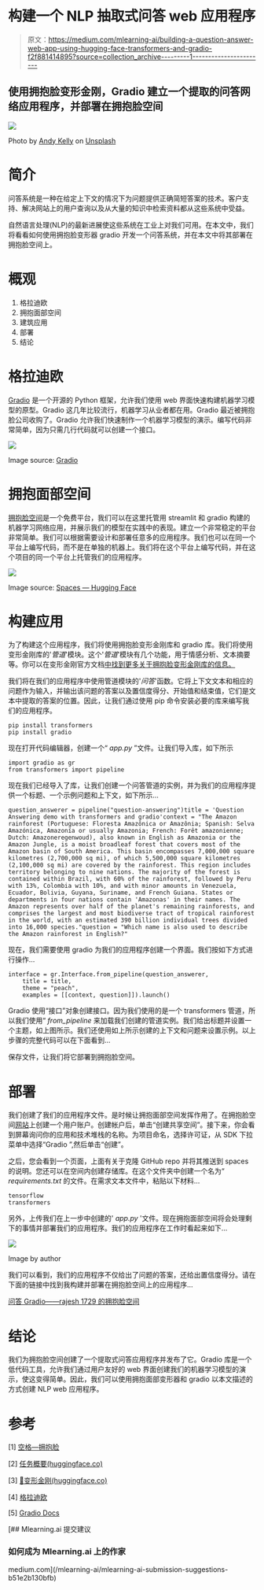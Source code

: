 # 构建一个 NLP 抽取式问答 web 应用程序

> 原文：<https://medium.com/mlearning-ai/building-a-question-answer-web-app-using-hugging-face-transformers-and-gradio-f2f881414895?source=collection_archive---------1----------------------->

## 使用拥抱脸变形金刚，Gradio 建立一个提取的问答网络应用程序，并部署在拥抱脸空间

![](img/e2e99fcaeeed5fb982b134de68404a91.png)

Photo by [Andy Kelly](https://unsplash.com/@askkell?utm_source=medium&utm_medium=referral) on [Unsplash](https://unsplash.com?utm_source=medium&utm_medium=referral)

# **简介**

问答系统是一种在给定上下文的情况下为问题提供正确简短答案的技术。客户支持、解决网站上的用户查询以及从大量的知识中检索资料都从这些系统中受益。

自然语言处理(NLP)的最新进展使这些系统在工业上对我们可用。在本文中，我们将看看如何使用拥抱脸变形器 gradio 开发一个问答系统，并在本文中将其部署在拥抱脸空间上。

# 概观

1.  格拉迪欧
2.  拥抱面部空间
3.  建筑应用
4.  部署
5.  结论

# 格拉迪欧

[Gradio](https://gradio.app/) 是一个开源的 Python 框架，允许我们使用 web 界面快速构建机器学习模型的原型。Gradio 这几年比较流行，机器学习从业者都在用。Gradio 最近被拥抱脸公司收购了。Gradio 允许我们快速制作一个机器学习模型的演示。编写代码非常简单，因为只需几行代码就可以创建一个接口。

![](img/e27df7e518f1a3396a84d28910e3e091.png)

Image source: [Gradio](https://gradio.app/)

# 拥抱面部空间

[拥抱脸空间](https://huggingface.co/spaces)是一个免费平台，我们可以在这里托管用 streamlit 和 gradio 构建的机器学习网络应用，并展示我们的模型在实践中的表现。建立一个非常稳定的平台非常简单。我们可以根据需要设计和部署任意多的应用程序。我们也可以在同一个平台上编写代码，而不是在单独的机器上。我们将在这个平台上编写代码，并在这个项目的同一个平台上托管我们的应用程序。

![](img/36e323684c1cbbb088a01d780dcbd734.png)

Image source: [Spaces — Hugging Face](https://huggingface.co/spaces)

# **构建应用**

为了构建这个应用程序，我们将使用拥抱脸变形金刚库和 gradio 库。我们将使用变形金刚库的'*管道*'模块。这个'*管道*'模块有几个功能，用于情感分析、文本摘要等。你可以在变形金刚官方文档[中找到更多关于拥抱脸变形金刚库的信息。](https://huggingface.co/docs/transformers/index)

我们将在我们的应用程序中使用管道模块的'*问答*'函数。它将上下文文本和相应的问题作为输入，并输出该问题的答案以及置信度得分、开始值和结束值，它们是文本中提取的答案的位置。因此，让我们通过使用 pip 命令安装必要的库来编写我们的应用程序。

```
pip install transformers
pip install gradio
```

现在打开代码编辑器，创建一个“ *app.py* ”文件。让我们导入库，如下所示

```
import gradio as gr
from transformers import pipeline
```

现在我们已经导入了库，让我们创建一个问答管道的实例，并为我们的应用程序提供一个标题、一个示例问题和上下文，如下所示...

```
question_answerer = pipeline("question-answering")title = 'Question Answering demo with transformers and gradio'context = "The Amazon rainforest (Portuguese: Floresta Amazônica or Amazônia; Spanish: Selva Amazónica, Amazonía or usually Amazonia; French: Forêt amazonienne; Dutch: Amazoneregenwoud), also known in English as Amazonia or the Amazon Jungle, is a moist broadleaf forest that covers most of the Amazon basin of South America. This basin encompasses 7,000,000 square kilometres (2,700,000 sq mi), of which 5,500,000 square kilometres (2,100,000 sq mi) are covered by the rainforest. This region includes territory belonging to nine nations. The majority of the forest is contained within Brazil, with 60% of the rainforest, followed by Peru with 13%, Colombia with 10%, and with minor amounts in Venezuela, Ecuador, Bolivia, Guyana, Suriname, and French Guiana. States or departments in four nations contain 'Amazonas' in their names. The Amazon represents over half of the planet's remaining rainforests, and comprises the largest and most biodiverse tract of tropical rainforest in the world, with an estimated 390 billion individual trees divided into 16,000 species."question = "Which name is also used to describe the Amazon rainforest in English?"
```

现在，我们需要使用 gradio 为我们的应用程序创建一个界面。我们按如下方式进行操作…

```
interface = gr.Interface.from_pipeline(question_answerer,
    title = title,
    theme = "peach",
    examples = [[context, question]]).launch()
```

Gradio 使用“接口”对象创建接口。因为我们使用的是一个 transformers 管道，所以我们使用“ *from_pipeline* 来加载我们创建的管道实例。我们给出标题并设置一个主题，如上图所示。我们还使用如上所示创建的上下文和问题来设置示例。以上步骤的完整代码可以在下面看到…

保存文件，让我们将它部署到拥抱脸空间。

# 部署

我们创建了我们的应用程序文件。是时候让拥抱面部空间发挥作用了。在拥抱脸空间[网站](https://huggingface.co/spaces)上创建一个用户账户。创建帐户后，单击“创建共享空间”。接下来，你会看到屏幕询问你的应用和技术堆栈的名称。为项目命名，选择许可证，从 SDK 下拉菜单中选择“Gradio ”,然后单击“创建”。

之后，您会看到一个页面，上面有关于克隆 GitHub repo 并将其推送到 spaces 的说明。您还可以在空间内创建存储库。在这个文件夹中创建一个名为“ *requirements.txt* 的文件。在需求文本文件中，粘贴以下材料...

```
tensorflow
transformers
```

另外，上传我们在上一步中创建的' *app.py* '文件。现在拥抱面部空间将会处理剩下的事情并部署我们的应用程序。我们的应用程序在工作时看起来如下…

![](img/8045c03886a7d2674855078a9254df79.png)

Image by author

我们可以看到，我们的应用程序不仅给出了问题的答案，还给出置信度得分。请在下面的链接中找到我构建并部署在拥抱脸空间上的应用程序…

[问答 Gradio——rajesh 1729 的拥抱脸空间](https://huggingface.co/spaces/rajesh1729/question-answering-gradio)

# 结论

我们为拥抱脸空间创建了一个提取式问答应用程序并发布了它。Gradio 库是一个低代码工具，允许我们通过用户友好的 web 界面创建我们的机器学习模型的演示，使这变得简单。因此，我们可以使用拥抱面部变形器和 gradio 以本文描述的方式创建 NLP web 应用程序。

# 参考

[1] [空格—拥抱脸](https://huggingface.co/spaces)

[2] [任务概要(huggingface.co)](https://huggingface.co/docs/transformers/task_summary#extractive-question-answering)

[3] [🤗变形金刚(huggingface.co)](https://huggingface.co/docs/transformers/index)

[4] [格拉迪欧](https://gradio.app/)

[5] [Gradio Docs](https://gradio.app/docs/)

[](/mlearning-ai/mlearning-ai-submission-suggestions-b51e2b130bfb) [## Mlearning.ai 提交建议

### 如何成为 Mlearning.ai 上的作家

medium.com](/mlearning-ai/mlearning-ai-submission-suggestions-b51e2b130bfb)